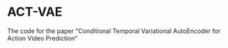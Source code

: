 # ACT-VAE
The code for the paper "Conditional Temporal Variational AutoEncoder for Action Video Prediction“
